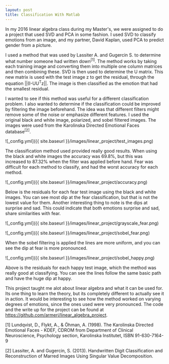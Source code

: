```yaml
---
layout: post
title: Classification With Matlab
---
```


In my 2016 linear algebra class during my Master's, we were assigned to do a project that used SVD and PCA in some fashion. I used SVD to classify emotions from an image, and my partner, David Kaplan, used PCA to predict gender from a picture. 

I used a method that was used by Lassiter A. and Gugercin S. to determine what number someone had written down<sup>[1]</sup>. The method works by taking each training image and converting them into multiple one column matrices and then combining these. SVD is then used to determine the U matrix. This new matrix is used with the test image z to get the residual, through the equation ||(I-UU<sup>T</sup>z||. The image is then classified as the emotion that had the smallest residual. 

I wanted to see if this method was useful for a different classification problem. I also wanted to determine if the classification could be improved by filtering the image beforehand. The idea was that different filters might remove some of the noise or emphasize different features. I used the original black and white image, polarized, and sobel filtered images. The images were used from the Karolinska Directed Emotional Faces database<sup>[2]</sup>.

![_config.yml]({{ site.baseurl }}/images/linear_project/test_images.png)

The classification method used provided really good results. When using the black and white images the accuracy was 69.8%, but this was increased to 87.32% when the filter was applied before hand. Fear was difficult for each method to classify, and had the worst accuracy for each method. 

![_config.yml]({{ site.baseurl }}/images/linear_project/accuracy.png)

Below is the residuals for each fear test image using the black and white images. You can see most dip at the fear classification, but that is not the lowest value for them. Another interesting thing to note is the dips at surprise and sad. This could indicate that both emotions surprise and sad, share similarities with fear. 

![_config.yml]({{ site.baseurl }}/images/linear_project/grayscale_fear.png)

![_config.yml]({{ site.baseurl }}/images/linear_project/sobel_fear.png)

When the sobel filtering is applied the lines are more uniform, and you can see the dip at fear is more pronounced. 

![_config.yml]({{ site.baseurl }}/images/linear_project/sobel_happy.png)

Above is the residuals for each happy test image, which the method was really good at classifying. You can see the lines follow the same basic path and have the huge dip at happy. 

This project taught me alot about linear algebra and what it can be used for. Its one thing to learn the theory, but its completely different to actually see it in action. It would be interesting to see how the method worked on varying degrees of emotions, since the ones used were very pronounced. The code and the write up for the project can be found at https://github.com/armerj/linear_algebra_project. 

[1]	 Lundqvist, D., Flykt, A., & Öhman, A. (1998). The Karolinska Directed Emotional Faces - KDEF, CDROM from Department of Clinical Neuroscience, Psychology section, Karolinska Institutet, ISBN 91-630-7164-9

[2]	Lassiter, A. and Gugercin, S. (2013). Handwritten Digit Classification and Reconstruction of Marred Images Using Singular Value Decomposition.

